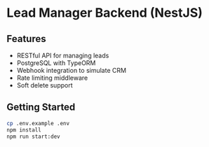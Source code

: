 # Lead Manager Backend (NestJS)

## Features
- RESTful API for managing leads
- PostgreSQL with TypeORM
- Webhook integration to simulate CRM
- Rate limiting middleware
- Soft delete support

## Getting Started
```bash
cp .env.example .env
npm install
npm run start:dev
```
